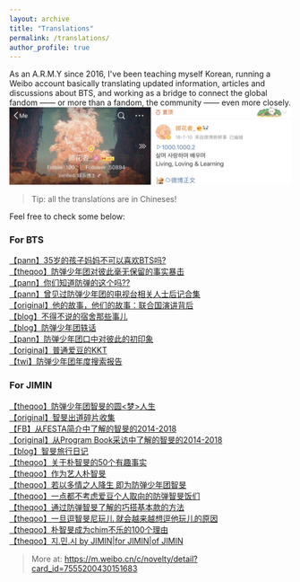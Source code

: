 ```yaml
---
layout: archive
title: "Translations"
permalink: /translations/
author_profile: true
---
```


As an A.R.M.Y since 2016, I've been teaching myself Korean, running a Weibo account basically translating updated information, articles and discussions about BTS, and working as a bridge to connect the global fandom —— or more than a fandom, the community —— even more closely.
![Account](/images/Account.JPG)

> Tip: all the translations are in Chineses! 

Feel free to check some below:

### For BTS

[【pann】35岁的孩子妈妈不可以喜欢BTS吗?](https://m.weibo.cn/5977544597/4306717124800429)
<br/>
[【theqoo】防弹少年团对彼此毫无保留的事实暴击](https://m.weibo.cn/5977544597/4314174370234159)
<br/>
[【pann】你们知道防弹的这个吗??](https://m.weibo.cn/5977544597/4333747308015141)
<br/>
[【pann】曾见过防弹少年团的电视台相关人士后记合集](https://m.weibo.cn/5977544597/4338498222363720)
<br/>
[【original】他的故事，他们的故事：联合国演讲背后](https://m.weibo.cn/5977544597/4289317461372177)
<br/>
[【blog】不得不说的宿舍那些事儿](https://m.weibo.cn/5977544597/4306946209627507)
<br/>
[【blog】防弹少年团轶话](https://m.weibo.cn/5977544597/4310287534974614)
<br/>
[【pann】防弹少年团口中对彼此的初印象](https://m.weibo.cn/5977544597/4310892730320859)
<br/>
[【original】普通爱豆的KKT](https://m.weibo.cn/5977544597/4355960694511548)
<br/>
[【twi】防弹少年团年度搜索报告](https://m.weibo.cn/5977544597/4463773383163552)


### For JIMIN

[【theqoo】防弹少年团智旻的圆<梦>人生](https://m.weibo.cn/5977544597/4456019486689595)
<br/>
[【original】智旻出道碎片收集](https://m.weibo.cn/5977544597/4354737467395324)
<br/>
[【FB】从FESTA简介中了解的智旻的2014-2018](https://m.weibo.cn/5977544597/4350144822558162)
<br/>
[【original】从Program Book采访中了解的智旻的2014-2018](https://m.weibo.cn/5977544597/4271230951721384)
<br/>
[【blog】智旻旅行日记](https://m.weibo.cn/5977544597/4269777998975434)
<br/>
[【theqoo】关于朴智旻的50个有趣事实](https://m.weibo.cn/5977544597/4301506532344079)
<br/>
[【theqoo】作为艺人朴智旻](https://m.weibo.cn/5977544597/4420581766425706)
<br/>
[【theqoo】若以多情之人降生 即为防弹少年团智旻](https://m.weibo.cn/5977544597/4336415833224406)
<br/>
[【theqoo】一点都不考虑爱豆个人取向的防弹智旻饭们](https://m.weibo.cn/5977544597/4391097318954150)
<br/>
[【theqoo】通过防弹智旻了解的巧搭基本款的方法](https://m.weibo.cn/5977544597/4388202699892689)
<br/>
[【theqoo】一旦逗智旻尼玩儿 就会越来越想逗他玩儿的原因](https://m.weibo.cn/5977544597/4374658918381943)
<br/>
[【theqoo】朴智旻成为chim不乐的100个理由](https://m.weibo.cn/5977544597/4363792735348948)
<br/>
[【theqoo】지.민.시 by JIMIN|for JIMIN|of JIMIN](https://m.weibo.cn/5977544597/4361747982784387)


> More at: https://m.weibo.cn/c/novelty/detail?card_id=7555200430151683

